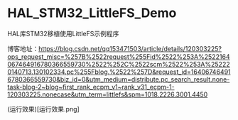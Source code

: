 # HAL_STM32_LittleFS_Demo
HAL库STM32移植使用LittleFS示例程序


博客地址：https://blog.csdn.net/qq153471503/article/details/120303225?ops_request_misc=%257B%2522request%255Fid%2522%253A%2522164067464916780366559730%2522%252C%2522scm%2522%253A%252220140713.130102334.pc%255Fblog.%2522%257D&request_id=164067464916780366559730&biz_id=0&utm_medium=distribute.pc_search_result.none-task-blog-2~blog~first_rank_ecpm_v1~rank_v31_ecpm-1-120303225.nonecase&utm_term=littlefs&spm=1018.2226.3001.4450

(运行效果)[运行效果.png]

